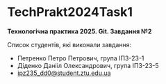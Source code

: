 # TechPrakt2024Task1
**Технологічна практика 2025. Git. Завдання №2**

Список студентів, які виконали завдання:
* Петренко Петро Петрович, група ІПЗ-23-1
* Діденко Данііл Олександрович, група ІПЗ-23-5
* ipz235_dd0@student.ztu.edu.ua